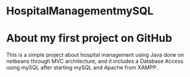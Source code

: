 # HospitalManagementmySQL
# About my first project on GitHub
This is a simple project about hospital management using Java done on netbeans through MVC architecture, and it includes a Database Access using mySQL after starting mySQL and Apache from XAMPP.
